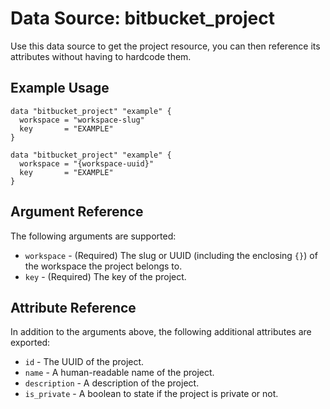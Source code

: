 # Data Source: bitbucket_project
Use this data source to get the project resource, you can then reference its attributes without having to hardcode them.

## Example Usage
```hcl
data "bitbucket_project" "example" {
  workspace = "workspace-slug"
  key       = "EXAMPLE"
}
```
```hcl
data "bitbucket_project" "example" {
  workspace = "{workspace-uuid}"
  key       = "EXAMPLE"
}
```

## Argument Reference
The following arguments are supported:
* `workspace` - (Required) The slug or UUID (including the enclosing `{}`) of the workspace the project belongs to.
* `key` - (Required) The key of the project.

## Attribute Reference
In addition to the arguments above, the following additional attributes are exported:
* `id` - The UUID of the project.
* `name` - A human-readable name of the project.
* `description` - A description of the project.
* `is_private` - A boolean to state if the project is private or not.
